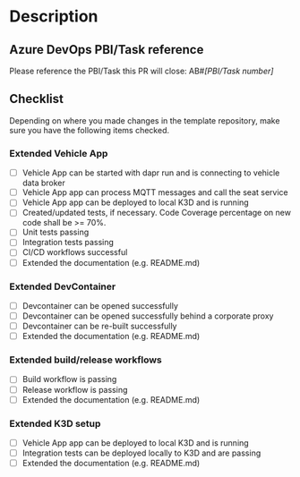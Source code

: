 # Description

<!--
Please explain the changes you've made.
-->

## Azure DevOps PBI/Task reference

<!--
We strive to have all PR being opened based on an Azure DevOps PBI/Task.
-->

Please reference the PBI/Task this PR will close: AB#_[PBI/Task number]_

## Checklist

Depending on where you made changes in the template repository, make sure you have the following items checked.

### Extended Vehicle App

* [ ] Vehicle App can be started with dapr run and is connecting to vehicle data broker
* [ ] Vehicle App app can process MQTT messages and call the seat service
* [ ] Vehicle App app can be deployed to local K3D and is running
* [ ] Created/updated tests, if necessary. Code Coverage percentage on new code shall be >= 70%.
* [ ] Unit tests passing
* [ ] Integration tests passing
* [ ] CI/CD workflows successful
* [ ] Extended the documentation (e.g. README.md)

### Extended DevContainer

* [ ] Devcontainer can be opened successfully
* [ ] Devcontainer can be opened successfully behind a corporate proxy
* [ ] Devcontainer can be re-built successfully
* [ ] Extended the documentation (e.g. README.md)

### Extended build/release workflows

* [ ] Build workflow is passing
* [ ] Release workflow is passing
* [ ] Extended the documentation (e.g. README.md)

### Extended K3D setup

* [ ] Vehicle App app can be deployed to local K3D and is running
* [ ] Integration tests can be deployed locally to K3D and are passing
* [ ] Extended the documentation (e.g. README.md)
